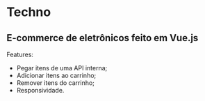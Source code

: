 # Techno

## E-commerce de eletrônicos feito em Vue.js


Features:
  - Pegar itens de uma API interna;
  - Adicionar itens ao carrinho;
  - Remover itens do carrinho;
  - Responsividade.